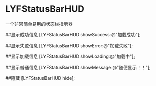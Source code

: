 # LYFStatusBarHUD
一个非常简单易用的状态栏指示器

##显示成功信息
[LYFStatusBarHUD showSuccess:@"加载成功"];

##显示失败信息
[LYFStatusBarHUD showError:@"加载失败"];

##显示加载信息
[LYFStatusBarHUD showLoading:@"加载中"];

##显示普通信息
[LYFStatusBarHUD showMessage:@"随便显示！！"];

##隐藏
[LYFStatusBarHUD hide];

